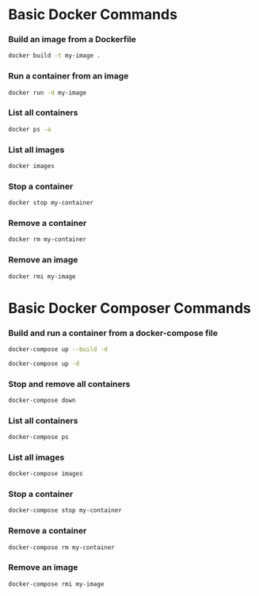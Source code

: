 # Basic Docker Commands

### Build an image from a Dockerfile
```bash
docker build -t my-image .
```

### Run a container from an image
```bash
docker run -d my-image
```

### List all containers
```bash
docker ps -a
```

### List all images
```bash
docker images
```

### Stop a container
```bash
docker stop my-container
```

### Remove a container
```bash
docker rm my-container
```

### Remove an image
```bash
docker rmi my-image
```

# Basic Docker Composer Commands

### Build and run a container from a docker-compose file

```bash
docker-compose up --build -d
```
```bash
docker-compose up -d
```

### Stop and remove all containers
```bash
docker-compose down
```

### List all containers
```bash
docker-compose ps
```

### List all images
```bash
docker-compose images
```

### Stop a container
```bash
docker-compose stop my-container
```

### Remove a container
```bash
docker-compose rm my-container
```

### Remove an image
```bash
docker-compose rmi my-image
```





